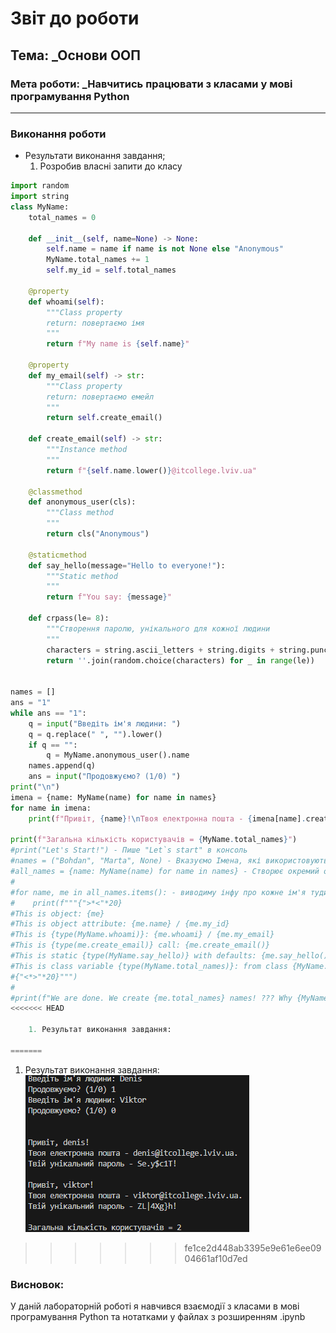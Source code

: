 # Звіт до роботи
## Тема: _Основи ООП
### Мета роботи: _Навчитись працювати з класами у мові програмування Python
---
### Виконання роботи
- Результати виконання завдання;
    1. Розробив власні запити до класу

```python
import random
import string
class MyName:
    total_names = 0 

    def __init__(self, name=None) -> None:
        self.name = name if name is not None else "Anonymous"  
        MyName.total_names += 1  
        self.my_id = self.total_names

    @property
    def whoami(self):
        """Class property
        return: повертаємо імя 
        """
        return f"My name is {self.name}"

    @property
    def my_email(self) -> str:
        """Class property
        return: повертаємо емейл
        """
        return self.create_email()

    def create_email(self) -> str:
        """Instance method
        """
        return f"{self.name.lower()}@itcollege.lviv.ua"

    @classmethod
    def anonymous_user(cls):
        """Class method
        """
        return cls("Anonymous")  

    @staticmethod
    def say_hello(message="Hello to everyone!"):
        """Static method
        """
        return f"You say: {message}"
    
    def crpass(le= 8):
        """Створення паролю, унікального для кожної людини
        """
        characters = string.ascii_letters + string.digits + string.punctuation #бібліотека string дає можливість вибрати рандомний символ
        return ''.join(random.choice(characters) for _ in range(le))


names = []
ans = "1"
while ans == "1":
    q = input("Введіть ім'я людини: ")
    q = q.replace(" ", "").lower()
    if q == "":
        q = MyName.anonymous_user().name 
    names.append(q)
    ans = input("Продовжуємо? (1/0) ")
print("\n")
imena = {name: MyName(name) for name in names}
for name in imena:
    print(f"Привіт, {name}!\nТвоя електронна пошта - {imena[name].create_email()}.\nТвій унікальний пароль - {MyName.crpass()}!\n")

print(f"Загальна кількість користувачів = {MyName.total_names}")
#print("Let's Start!") - Пише "Let`s start" в консоль
#names = ("Bohdan", "Marta", None) - Вказуємо Імена, які використовуються в класі
#all_names = {name: MyName(name) for name in names} - Створює окремий об'єкт для кожного імені
#
#for name, me in all_names.items(): - виводиму інфу про кожне ім'я тудимс-сюдимс
#    print(f"""{">*<"*20} 
#This is object: {me}  
#This is object attribute: {me.name} / {me.my_id} 
#This is {type(MyName.whoami)}: {me.whoami} / {me.my_email} 
#This is {type(me.create_email)} call: {me.create_email()} 
#This is static {type(MyName.say_hello)} with defaults: {me.say_hello()} 
#This is class variable {type(MyName.total_names)}: from class {MyName.total_names} / from object {me.total_names} 
#{"<*>"*20}""") 
#
#print(f"We are done. We create {me.total_names} names! ??? Why {MyName.total_names}?") - Виводить імена всі, які створили
<<<<<<< HEAD

    1. Результат виконання завдання:

=======
```
1. Результат виконання завдання:
![alt-text](https://github.com/ViktorAYE/Brylinskiy-OOP/blob/main/Laba3_Basic%20OOP/Picture/Screenshot_1.png "1")
>>>>>>> fe1ce2d448ab3395e9e61e6ee0904661af10d7ed

### Висновок: 
У даній лабораторній роботі я навчився взаємодії з класами в мові програмування Python та нотатками у файлах з розширенням .ipynb
